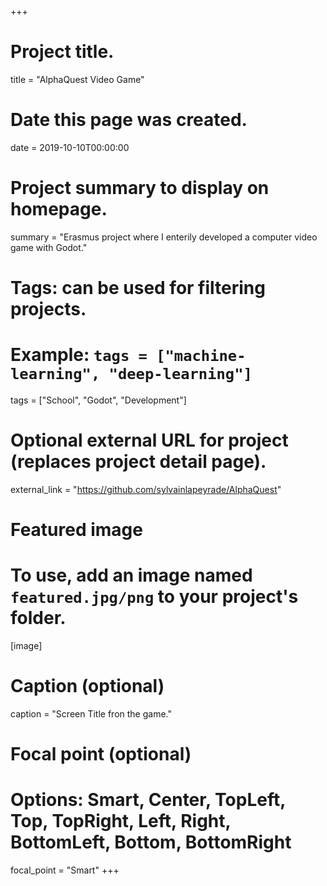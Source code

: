 +++
# Project title.
title = "AlphaQuest Video Game"

# Date this page was created.
date = 2019-10-10T00:00:00

# Project summary to display on homepage.
summary = "Erasmus project where I enterily developed a computer video game with Godot."

# Tags: can be used for filtering projects.
# Example: `tags = ["machine-learning", "deep-learning"]`
tags = ["School", "Godot", "Development"]

# Optional external URL for project (replaces project detail page).
external_link = "https://github.com/sylvainlapeyrade/AlphaQuest"

# Featured image
# To use, add an image named `featured.jpg/png` to your project's folder. 
[image]
  # Caption (optional)
  caption = "Screen Title fron the game."

  # Focal point (optional)
  # Options: Smart, Center, TopLeft, Top, TopRight, Left, Right, BottomLeft, Bottom, BottomRight
  focal_point = "Smart"
+++
